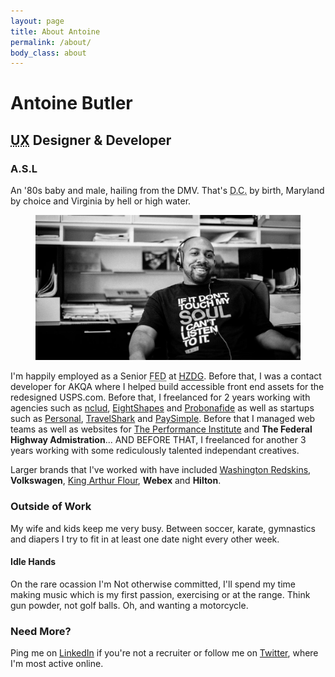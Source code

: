 ```yaml
---
layout: page
title: About Antoine
permalink: /about/
body_class: about
---
```


<hgroup>
    <h1>Antoine Butler</h1>
    <h2><abbr title="User Experience">UX</abbr> Designer &amp; Developer</h2>
</hgroup>

### A.S.L

An '80s baby and male, hailing from the DMV. That's <abbr title="District of Columbia">D.C.</abbr> by birth, Maryland by choice and Virginia by hell or high water.

<figure>
    <div class="billboard">
        <img src="/assets/app/images/antoine-butler.jpg" itemprop="image" />
    </div>
</figure>

I'm happily employed as a Senior <abbr title="Front End Developer">FED</abbr> at [HZDG](http://hzdg.com). Before that, I was a contact developer for AKQA where I helped build accessible front end assets for the redesigned USPS.com. Before that, I freelanced for 2 years working with agencies such as [nclud](http://nclud.com), [EightShapes](http://eightshapes.com) and [Probonafide](http://probonafide.com) as well as startups such as [Personal](http://personal.com), [TravelShark](http://travelshark.com) and [PaySimple](http://paysimple.com). Before that I managed web teams as well as websites for [The Performance Institute](http://www.performanceinstitute.org/) and **The Federal Highway Admistration**... AND BEFORE THAT, I freelanced for another 3 years working with some rediculously talented independant creatives.

Larger brands that I've worked with have included [Washington Redskins](http://www.hzdg.com/work/redskins/), **Volkswagen**, [King Arthur Flour](http://www.hzdg.com/work/king-arthur), **Webex** and **Hilton**.

### Outside of Work

My wife and kids keep me very busy. Between soccer, karate, gymnastics and diapers I try to fit in at least one date night every other week.

#### Idle Hands

On the rare ocassion I'm Not otherwise committed, I'll spend my time making music which is my first passion, exercising or at the range. Think gun powder, not golf balls. Oh, and wanting a motorcycle.

### Need More?

Ping me on [LinkedIn](http://www.linkedin.com/in/aebsr) if you're not a recruiter or follow me on [Twitter](http://twitter.com/aebsr), where I'm most active online.

